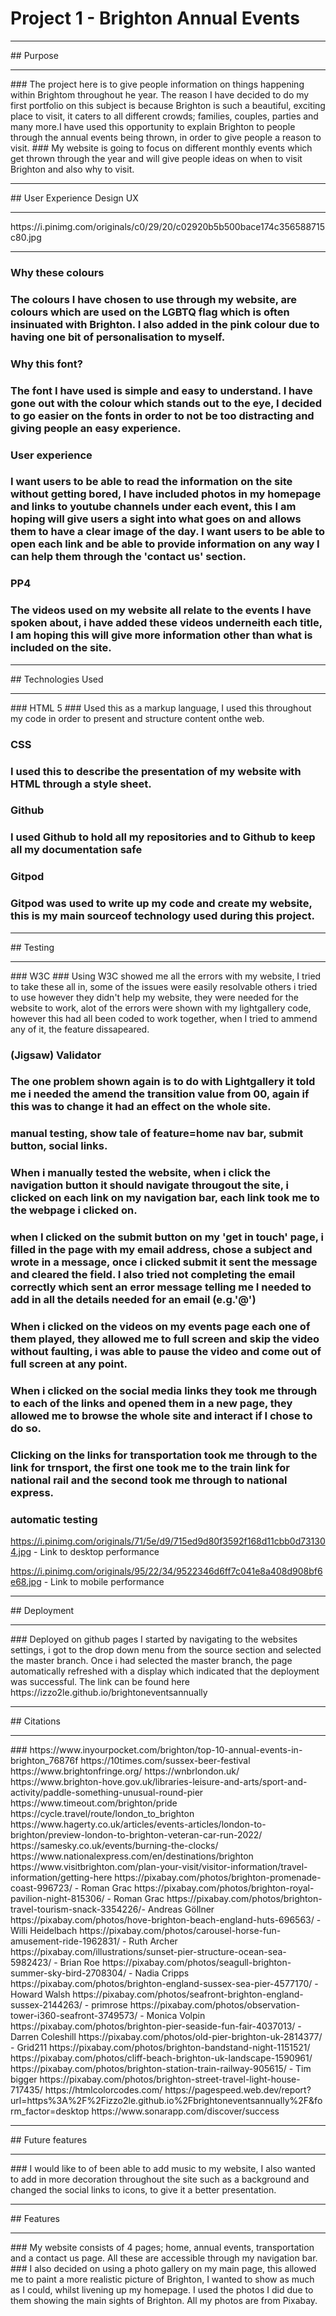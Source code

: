 # Project 1 - Brighton Annual Events
<hr>
## Purpose
<hr>
### The project here is to give people information on things happening within Brightom throughout he year. The reason I have decided to do my first portfolio on this subject is because Brighton is such a beautiful, exciting place to visit, it caters to all different crowds; families, couples, parties and many more.I have used this opportunity to explain Brighton to people through the annual events being thrown, in order to give people a reason to visit. 
### My website is going to focus on different monthly events which get thrown through the year and will give people ideas on when to visit Brighton and also why to visit.

<hr>
## User Experience Design UX

<hr>
https://i.pinimg.com/originals/c0/29/20/c02920b5b500bace174c356588715c80.jpg 
<hr>

### Why these colours
### The colours I have chosen to use through my website, are colours which are used on the LGBTQ flag which is often insinuated with Brighton. I also added in the pink colour due to having one bit of personalisation to myself.
### Why this font?
### The font I have used is simple and easy to understand. I have gone out with the colour which stands out to the eye, I decided to go easier on the fonts in order to not be too distracting and giving people an easy experience.
### User experience
### I want users to be able to read the information on the site without getting bored, I have included photos in my homepage and links to youtube channels under each event, this I am hoping will give users a sight into what goes on and allows them to have a clear image of the day. I want users to be able to open each link and be able to provide information on any way I can help them through the 'contact us' section.

### PP4
### The videos used on my website all relate to the events I have spoken about, i have added these videos underneith each title, I am hoping this will give more information other than what is included on the site.
<hr>
## Technologies Used
<hr>
### HTML 5 
### Used this as a markup language, I used this throughout my code in order to present and structure content onthe web.

### CSS 
### I used this to describe the presentation of my website with HTML through a style sheet.

### Github
### I used Github to hold all my repositories and to Github to keep all my documentation safe

### Gitpod
### Gitpod was used to write up my code and create my website, this is my main sourceof technology used during this project.

<hr>
## Testing
<hr>
### W3C 
### Using W3C showed me all the errors with my website, I tried to take these all in, some of the issues were easily resolvable others i tried to use however they didn't help my website, they were needed for the website to work, alot of the errors were shown with my lightgallery code, however this had all been coded to work together, when I tried to ammend any of it, the feature dissapeared.

### (Jigsaw) Validator
### The one problem shown again is to do with Lightgallery it told me i needed the amend the transition value from 00, again if this was to change it had an effect on the whole site.

### manual testing, show tale of feature=home nav bar, submit button, social links.
### When i manually tested the website, when i click the navigation button it should navigate througout the site, i clicked on each link on my navigation bar, each link took me to the webpage i clicked on.
### when I clicked on the submit button on my 'get in touch' page, i filled in the page with my email address, chose a subject and wrote in a message, once i clicked submit it sent the message and cleared the field. I also tried not completing the email correctly which sent an error message telling me I needed to add in all the details needed for an email (e.g.'@')
### When i clicked on the videos on my events page each one of them played, they allowed me to full screen and skip the video without faulting, i was able to pause the video and come out of full screen at any point.
### When i clicked on the social media links they took me through to each of the links and opened them in a new page, they allowed me to browse the whole site and interact if I chose to do so.
### Clicking on the links for transportation took me through to the link for trnsport, the first one took me to the train link for national rail and the second took me through to national express.

### automatic testing
https://i.pinimg.com/originals/71/5e/d9/715ed9d80f3592f168d11cbb0d731304.jpg - Link to desktop performance 

https://i.pinimg.com/originals/95/22/34/9522346d6ff7c041e8a408d908bf6e68.jpg - Link to mobile performance 
<hr>
## Deployment
<hr>
### Deployed on github pages I started by navigating to the websites settings, i got to the drop down menu from the source section and selected the master branch. Once i had selected the master branch, the page automatically refreshed with a display which indicated that the deployment was successful. The link can be found here https://izzo2le.github.io/brightoneventsannually
<hr>
## Citations
<hr>
### https://www.inyourpocket.com/brighton/top-10-annual-events-in-brighton_76876f
https://10times.com/sussex-beer-festival
https://www.brightonfringe.org/
https://wnbrlondon.uk/
https://www.brighton-hove.gov.uk/libraries-leisure-and-arts/sport-and-activity/paddle-something-unusual-round-pier
https://www.timeout.com/brighton/pride
https://cycle.travel/route/london_to_brighton
https://www.hagerty.co.uk/articles/events-articles/london-to-brighton/preview-london-to-brighton-veteran-car-run-2022/
https://samesky.co.uk/events/burning-the-clocks/
https://www.nationalexpress.com/en/destinations/brighton
https://www.visitbrighton.com/plan-your-visit/visitor-information/travel-information/getting-here
https://pixabay.com/photos/brighton-promenade-coast-996723/ - Roman Grac
https://pixabay.com/photos/brighton-royal-pavilion-night-815306/ - Roman Grac
https://pixabay.com/photos/brighton-travel-tourism-snack-3354226/- Andreas Göllner 
https://pixabay.com/photos/hove-brighton-beach-england-huts-696563/ - Willi Heidelbach
https://pixabay.com/photos/carousel-horse-fun-amusement-ride-1962831/ - Ruth Archer
https://pixabay.com/illustrations/sunset-pier-structure-ocean-sea-5982423/ - Brian Roe 
https://pixabay.com/photos/seagull-brighton-summer-sky-bird-2708304/ - Nadia Cripps
https://pixabay.com/photos/brighton-england-sussex-sea-pier-4577170/ - Howard Walsh
https://pixabay.com/photos/seafront-brighton-england-sussex-2144263/ - primrose
https://pixabay.com/photos/observation-tower-i360-seafront-3749573/ - Monica Volpin
https://pixabay.com/photos/brighton-pier-seaside-fun-fair-4037013/ - Darren Coleshill
https://pixabay.com/photos/old-pier-brighton-uk-2814377/ - Grid211
https://pixabay.com/photos/brighton-bandstand-night-1151521/
https://pixabay.com/photos/cliff-beach-brighton-uk-landscape-1590961/
https://pixabay.com/photos/brighton-station-train-railway-905615/ - Tim bigger
https://pixabay.com/photos/brighton-street-travel-light-house-717435/
https://htmlcolorcodes.com/
https://pagespeed.web.dev/report?url=https%3A%2F%2Fizzo2le.github.io%2Fbrightoneventsannually%2F&form_factor=desktop 
https://www.sonarapp.com/discover/success

<hr>
## Future features
<hr>
### I would like to of been able to add music to my website, I also wanted to add in more decoration throughout the site such as a background and changed the social links to icons, to give it a better presentation. 
<hr>
## Features
<hr>
### My website consists of 4 pages; home, annual events, transportation and a contact us page. All these are accessible through my navigation bar. 
### I also decided on using a photo gallery on my main page, this allowed me to paint a more realistic picture of Brighton, I wanted to show as much as I could, whilst livening up my homepage. I used the photos I did due to them showing the main sights of Brighton. All my photos are from Pixabay. 




